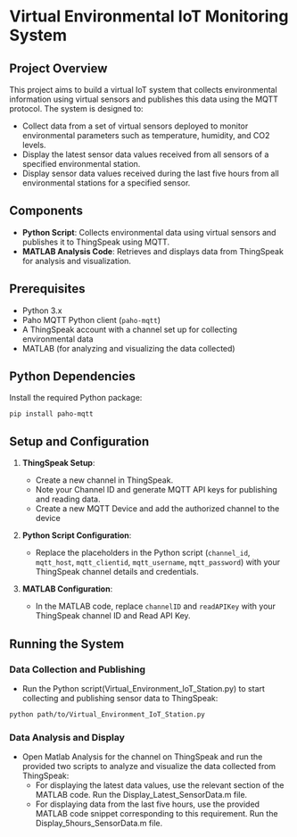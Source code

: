 # Virtual Environmental IoT Monitoring System

## Project Overview

This project aims to build a virtual IoT system that collects environmental information using virtual sensors and publishes this data using the MQTT protocol. The system is designed to:

- Collect data from a set of virtual sensors deployed to monitor environmental parameters such as temperature, humidity, and CO2 levels.
- Display the latest sensor data values received from all sensors of a specified environmental station.
- Display sensor data values received during the last five hours from all environmental stations for a specified sensor.

## Components

- **Python Script**: Collects environmental data using virtual sensors and publishes it to ThingSpeak using MQTT.
- **MATLAB Analysis Code**: Retrieves and displays data from ThingSpeak for analysis and visualization.

## Prerequisites

- Python 3.x
- Paho MQTT Python client (`paho-mqtt`)
- A ThingSpeak account with a channel set up for collecting environmental data
- MATLAB (for analyzing and visualizing the data collected)

## Python Dependencies

Install the required Python package:

```
pip install paho-mqtt
```

## Setup and Configuration

1. **ThingSpeak Setup**:
   - Create a new channel in ThingSpeak.
   - Note your Channel ID and generate MQTT API keys for publishing and reading data.
   - Create a new MQTT Device and add the authorized channel to the device

2. **Python Script Configuration**:
   - Replace the placeholders in the Python script (`channel_id`, `mqtt_host`, `mqtt_clientid`, `mqtt_username`, `mqtt_password`) with your ThingSpeak channel details and credentials.

3. **MATLAB Configuration**:
   - In the MATLAB code, replace `channelID` and `readAPIKey` with your ThingSpeak channel ID and Read API Key.

## Running the System

### Data Collection and Publishing

- Run the Python script(Virtual_Environment_IoT_Station.py) to start collecting and publishing sensor data to ThingSpeak:

```bash
python path/to/Virtual_Environment_IoT_Station.py
```

### Data Analysis and Display

- Open Matlab Analysis for the channel on ThingSpeak and run the provided two scripts to analyze and visualize the data collected from ThingSpeak:
  - For displaying the latest data values, use the relevant section of the MATLAB code. Run the Display_Latest_SensorData.m file.
  - For displaying data from the last five hours, use the provided MATLAB code snippet corresponding to this requirement. Run the Display_5hours_SensorData.m file.
